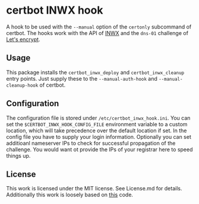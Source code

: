 # certbot INWX hook

A hook to be used with the `--manual` option of the `certonly` subcommand of
certbot. The hooks work with the API of [INWX](https://inwx.com) and the
`dns-01` challenge of [Let's encrypt](https://lets-encrypt.org).

## Usage
This package installs the `certbot_inwx_deploy` and `certbot_inwx_cleanup`
entry points. Just supply these to the `--manual-auth-hook` and
`--manual-cleanup-hook` of certbot.

## Configuration
The configuration file is stored under `/etc/certbot_inwx_hook.ini`. You can
set the `$CERTBOT_INWX_HOOK_CONFIG_FILE` environment variable to a custom
location, which will take precedence over the default location if set.
In the config file you have to supply your login information.
Optionally you can set additioanl nameserver IPs to check for successful
propagation of the challenge. You would want ot provide the IPs of your
registrar here to speed things up.

## License
This work is licensed under the MIT license. See License.md for details.
Additionally this work is loosely based on
[this](https://github.com/inwx/python2.7-client) code.
